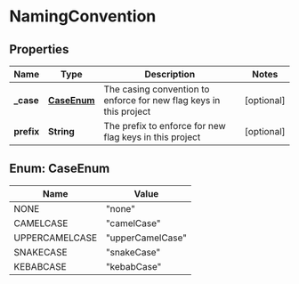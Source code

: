 

# NamingConvention


## Properties

| Name | Type | Description | Notes |
|------------ | ------------- | ------------- | -------------|
|**_case** | [**CaseEnum**](#CaseEnum) | The casing convention to enforce for new flag keys in this project |  [optional] |
|**prefix** | **String** | The prefix to enforce for new flag keys in this project |  [optional] |



## Enum: CaseEnum

| Name | Value |
|---- | -----|
| NONE | &quot;none&quot; |
| CAMELCASE | &quot;camelCase&quot; |
| UPPERCAMELCASE | &quot;upperCamelCase&quot; |
| SNAKECASE | &quot;snakeCase&quot; |
| KEBABCASE | &quot;kebabCase&quot; |



